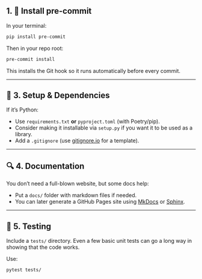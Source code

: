 ## 1. 🔧 **Install pre-commit**

In your terminal:

```bash
pip install pre-commit
```

Then in your repo root:

```bash
pre-commit install
```
This installs the Git hook so it runs automatically before every commit.



---

## 🧰 3. **Setup & Dependencies**

If it’s Python:

- Use `requirements.txt` **or** `pyproject.toml` (with Poetry/pip).
- Consider making it installable via `setup.py` if you want it to be used as a library.
- Add a `.gitignore` (use [gitignore.io](https://www.toptal.com/developers/gitignore) for a template).

---

## 🔍 4. **Documentation**

You don’t need a full-blown website, but some docs help:

- Put a `docs/` folder with markdown files if needed.
- You can later generate a GitHub Pages site using [MkDocs](https://www.mkdocs.org/) or [Sphinx](https://www.sphinx-doc.org/).

---

## 🧪 5. **Testing**

Include a `tests/` directory. Even a few basic unit tests can go a long way in showing that the code works.

Use:
```bash
pytest tests/

